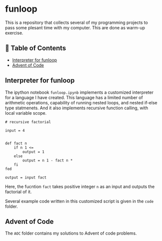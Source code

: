 # funloop

This is a repository that collects several of my programming projects to pass some plesant time with my computer. 
This are done as warm-up exercise. 

## 📁 Table of Contents

- [Interpreter for funloop](#interpreter-for-funloop) 
- [Advent of Code](#advent-of-code)

## Interpreter for funloop 

The ipython notebook `funloop.ipynb` implements a customized interpreter for a language I have created. 
This language has a limited number of arithmetic operations, capability of running nested loops, and nested 
if-else type statmenets. And it also implements recursive function calling, with local variable scope. 

```text
# recursive factorial 

input = 4


def fact n
    if n 1 <=
        output = 1
    else 
        output = n 1 - fact n *
    fi
fed 

output = input fact
```

Here, the fucntion `fact` takes positive integer `n` as an input and outputs the factorial of it. 

Several example code written in this customized script is given in the `code` folder. 

## Advent of Code

The `AOC` folder contains my solutions to Advent of code problems.  


